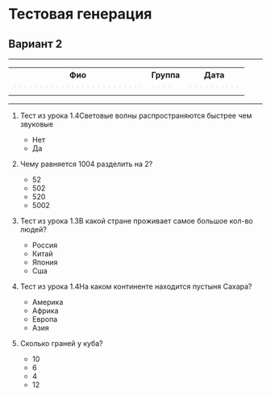 # Тестовая генерация  

## Вариант 2  

******

<table class="w3-table-all w3-large w3-centered"><tr><th>Фио</th><th>Группа</th><th>Дата</th></tr><tr><td style="opacity: 0.05;">*************************</td><td style="opacity: 0.05;">****</td><td style="opacity: 0.05;">**********</td></tr></table>

******

1. Тест из урока 1.4Световые волны распространяются быстрее чем звуковые  
    - Нет  
    - Да  

2. Чему равняется 1004 разделить на 2?  
    - 52  
    - 502  
    - 520  
    - 5002  

3. Тест из урока 1.3В какой стране проживает самое большое кол-во людей?  
    - Россия  
    - Китай  
    - Япония  
    - Сша  

4. Тест из урока 1.4На каком континенте находится пустыня Сахара?  
    - Америка  
    - Африка  
    - Европа  
    - Азия  

5. Сколько граней у куба?  
    - 10  
    - 6  
    - 4  
    - 12  

